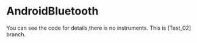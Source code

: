 # AndroidBluetooth
You can see the code for details,there is no instruments.
This is [Test_02] branch.